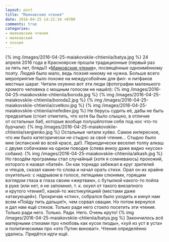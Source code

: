 ```yaml
---
layout: post
title: "Маяковские чтения"
date: 2016-04-25 14:21:34 +0700
comments: true
categories:
- маяковские чтения
- маяковский
- поэзия
---
```

{% img /images/2016-04-25-maiakovskiie-chtieniia/batya.jpg %}
24 апреля 2016 года в&nbsp;Красноярске прошли традиционные (первый раз за&nbsp;пять лет, блядь!) &laquo;<a href="https://vk.com/mayakkrsk">Маяковские чтения</a>&raquo;, посвящённые одноимённому поэту. Людей было мало, ведь поэзия никому не&nbsp;нужна. Больше всего мероприятие было похоже на&nbsp;междусобойчик для фил- и&nbsp;литфаков местных шараг.&nbsp;Читали охуенно вот эти люди (фотографии маленького хромого человека с&nbsp;мощным голосом не&nbsp;нашёл):
{% img /images/2016-04-25-maiakovskiie-chtieniia/boroda.jpg %}
{% img /images/2016-04-25-maiakovskiie-chtieniia/boroda2.jpg %}
{% img /images/2016-04-25-maiakovskiie-chtieniia/cvetkov.jpg %}
{% img /images/2016-04-25-maiakovskiie-chtieniia/nefediev.jpg %}
Не&nbsp;берусь судить её, дабы не&nbsp;быть предвзятым (стоит отметить, что хотя&nbsp;бы было слышно, в&nbsp;отличие от&nbsp;остальных баб, которые вообще полушёпотом себе под нос <nobr>что-то</nobr> бурчали):
{% img /images/2016-04-25-maiakovskiie-chtieniia/sergienko.jpg %}
Остальные читали хуёво. Самое интересное, что им&nbsp;было категорически не&nbsp;стыдно за&nbsp;своё чтение&hellip; Стыдно было мне (испанский во&nbsp;всей красе, да!).
Периодически веселил толпу алкаш с&nbsp;двумя собачками на&nbsp;одном поводке (слева внизу даже видно &laquo;кусок&raquo; собаки):
{% img /images/2016-04-25-maiakovskiie-chtieniia/alkash.jpg %}
Но&nbsp;гвоздём программы стал случайный (хотя я&nbsp;сомневаюсь) прохожий, которого я&nbsp;назвал &laquo;батей&raquo;. Он&nbsp;как торнадо забежал в&nbsp;круг зрителей и&nbsp;чтецов, сказал <nobr>какие-то</nobr> слова и&nbsp;начал орать стихи. Орал он&nbsp;их&nbsp;крайне охуительно: с&nbsp;надрывом в&nbsp;голосе, летящими слюнями, горящим взглядом глаза в&nbsp;глаза своим &laquo;жертвам&raquo;, с&nbsp;бутылкой <nobr>какого-то</nobr> пойла в&nbsp;руке (или нет, я&nbsp;не&nbsp;запомнил, <nobr>т. к.</nobr> охуел от&nbsp;такого внезапного и&nbsp;крутого чтения!), <nobr>какой-то</nobr> жестикуляцией (местами даже &laquo;атакующей&raquo;). Прокричав &laquo;стих&raquo;, собрался было уходить и&nbsp;кинул нам всем &laquo;Пойду пить дальше!&raquo;, чем сорвал овации. Но&nbsp;потом вернулся и&nbsp;дал нам ещё стихов. Только ради него стоило посетить эти чтения. Только ради него. Только. Ради. Него. Очень круто!
{% img /images/2016-04-25-maiakovskiie-chtieniia/batya.jpg %}
Закончилось всё матерными стихами про &laquo;любовь как кусок пизды&raquo;, &laquo;хуй из&nbsp;уст в&nbsp;уста&raquo; и&nbsp;политическими про &laquo;это Путин виноват&raquo;.
Чтения определённо удались. Придётся идти ещё.